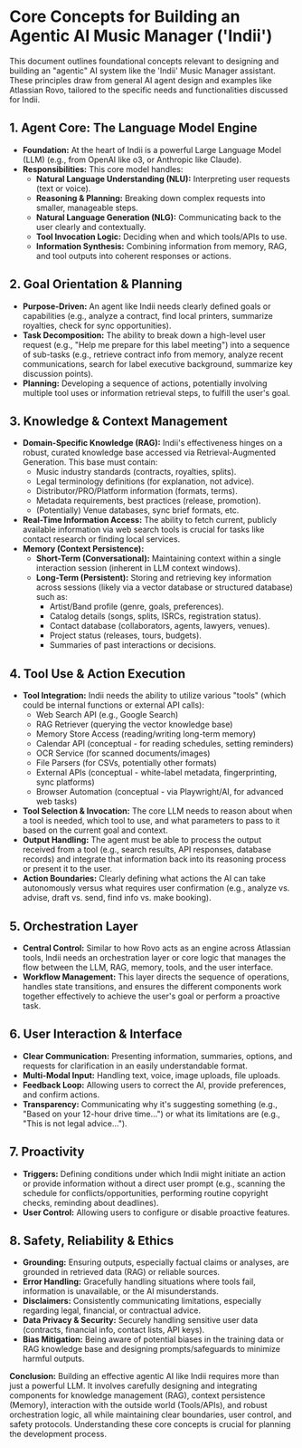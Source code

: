 # Core Concepts for Building an Agentic AI Music Manager ('Indii')

This document outlines foundational concepts relevant to designing and building an "agentic" AI system like the 'Indii' Music Manager assistant. These principles draw from general AI agent design and examples like Atlassian Rovo, tailored to the specific needs and functionalities discussed for Indii.

## 1. Agent Core: The Language Model Engine

*   **Foundation:** At the heart of Indii is a powerful Large Language Model (LLM) (e.g., from OpenAI like o3, or Anthropic like Claude).
*   **Responsibilities:** This core model handles:
    *   **Natural Language Understanding (NLU):** Interpreting user requests (text or voice).
    *   **Reasoning & Planning:** Breaking down complex requests into smaller, manageable steps.
    *   **Natural Language Generation (NLG):** Communicating back to the user clearly and contextually.
    *   **Tool Invocation Logic:** Deciding when and which tools/APIs to use.
    *   **Information Synthesis:** Combining information from memory, RAG, and tool outputs into coherent responses or actions.

## 2. Goal Orientation & Planning

*   **Purpose-Driven:** An agent like Indii needs clearly defined goals or capabilities (e.g., analyze a contract, find local printers, summarize royalties, check for sync opportunities).
*   **Task Decomposition:** The ability to break down a high-level user request (e.g., "Help me prepare for this label meeting") into a sequence of sub-tasks (e.g., retrieve contract info from memory, analyze recent communications, search for label executive background, summarize key discussion points).
*   **Planning:** Developing a sequence of actions, potentially involving multiple tool uses or information retrieval steps, to fulfill the user's goal.

## 3. Knowledge & Context Management

*   **Domain-Specific Knowledge (RAG):** Indii's effectiveness hinges on a robust, curated knowledge base accessed via Retrieval-Augmented Generation. This base must contain:
    *   Music industry standards (contracts, royalties, splits).
    *   Legal terminology definitions (for explanation, not advice).
    *   Distributor/PRO/Platform information (formats, terms).
    *   Metadata requirements, best practices (release, promotion).
    *   (Potentially) Venue databases, sync brief formats, etc.
*   **Real-Time Information Access:** The ability to fetch current, publicly available information via web search tools is crucial for tasks like contact research or finding local services.
*   **Memory (Context Persistence):**
    *   **Short-Term (Conversational):** Maintaining context within a single interaction session (inherent in LLM context windows).
    *   **Long-Term (Persistent):** Storing and retrieving key information across sessions (likely via a vector database or structured database) such as:
        *   Artist/Band profile (genre, goals, preferences).
        *   Catalog details (songs, splits, ISRCs, registration status).
        *   Contact database (collaborators, agents, lawyers, venues).
        *   Project status (releases, tours, budgets).
        *   Summaries of past interactions or decisions.

## 4. Tool Use & Action Execution

*   **Tool Integration:** Indii needs the ability to utilize various "tools" (which could be internal functions or external API calls):
    *   Web Search API (e.g., Google Search)
    *   RAG Retriever (querying the vector knowledge base)
    *   Memory Store Access (reading/writing long-term memory)
    *   Calendar API (conceptual - for reading schedules, setting reminders)
    *   OCR Service (for scanned documents/images)
    *   File Parsers (for CSVs, potentially other formats)
    *   External APIs (conceptual - white-label metadata, fingerprinting, sync platforms)
    *   Browser Automation (conceptual - via Playwright/AI, for advanced web tasks)
*   **Tool Selection & Invocation:** The core LLM needs to reason about when a tool is needed, which tool to use, and what parameters to pass to it based on the current goal and context.
*   **Output Handling:** The agent must be able to process the output received from a tool (e.g., search results, API responses, database records) and integrate that information back into its reasoning process or present it to the user.
*   **Action Boundaries:** Clearly defining what actions the AI can take autonomously versus what requires user confirmation (e.g., analyze vs. advise, draft vs. send, find info vs. make booking).

## 5. Orchestration Layer

*   **Central Control:** Similar to how Rovo acts as an engine across Atlassian tools, Indii needs an orchestration layer or core logic that manages the flow between the LLM, RAG, memory, tools, and the user interface.
*   **Workflow Management:** This layer directs the sequence of operations, handles state transitions, and ensures the different components work together effectively to achieve the user's goal or perform a proactive task.

## 6. User Interaction & Interface

*   **Clear Communication:** Presenting information, summaries, options, and requests for clarification in an easily understandable format.
*   **Multi-Modal Input:** Handling text, voice, image uploads, file uploads.
*   **Feedback Loop:** Allowing users to correct the AI, provide preferences, and confirm actions.
*   **Transparency:** Communicating why it's suggesting something (e.g., "Based on your 12-hour drive time...") or what its limitations are (e.g., "This is not legal advice...").

## 7. Proactivity

*   **Triggers:** Defining conditions under which Indii might initiate an action or provide information without a direct user prompt (e.g., scanning the schedule for conflicts/opportunities, performing routine copyright checks, reminding about deadlines).
*   **User Control:** Allowing users to configure or disable proactive features.

## 8. Safety, Reliability & Ethics

*   **Grounding:** Ensuring outputs, especially factual claims or analyses, are grounded in retrieved data (RAG) or reliable sources.
*   **Error Handling:** Gracefully handling situations where tools fail, information is unavailable, or the AI misunderstands.
*   **Disclaimers:** Consistently communicating limitations, especially regarding legal, financial, or contractual advice.
*   **Data Privacy & Security:** Securely handling sensitive user data (contracts, financial info, contact lists, API keys).
*   **Bias Mitigation:** Being aware of potential biases in the training data or RAG knowledge base and designing prompts/safeguards to minimize harmful outputs.

**Conclusion:** Building an effective agentic AI like Indii requires more than just a powerful LLM. It involves carefully designing and integrating components for knowledge management (RAG), context persistence (Memory), interaction with the outside world (Tools/APIs), and robust orchestration logic, all while maintaining clear boundaries, user control, and safety protocols. Understanding these core concepts is crucial for planning the development process.
